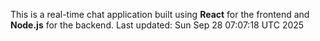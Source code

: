 This is a real-time chat application built using **React** for the frontend and **Node.js** for the backend.
Last updated: Sun Sep 28 07:07:18 UTC 2025
